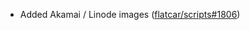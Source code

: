 - Added Akamai / Linode images ([flatcar/scripts#1806](https://github.com/flatcar/scripts/pull/1806))
